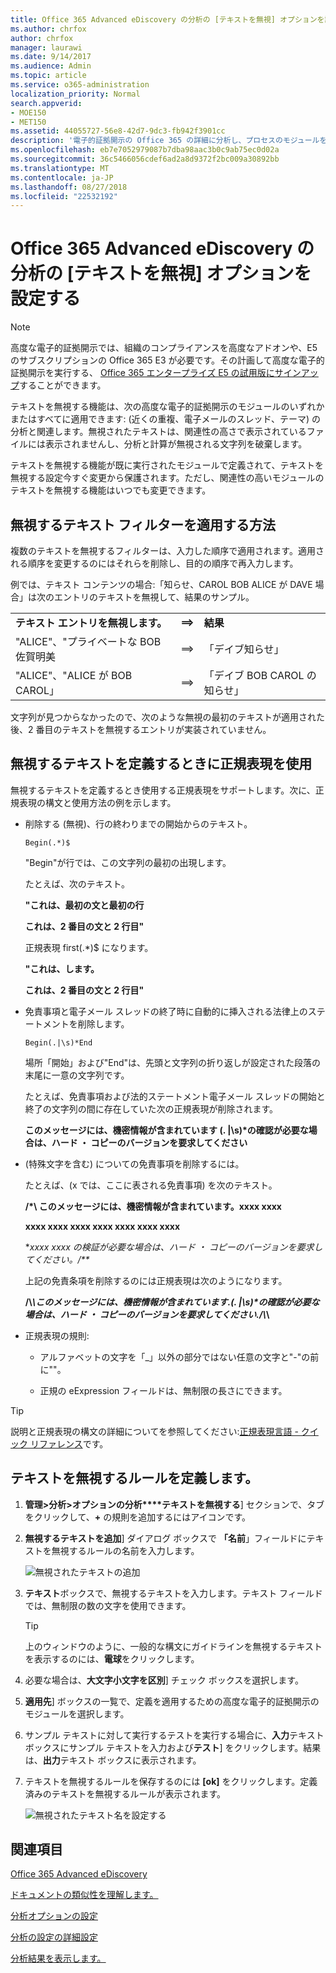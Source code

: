 ```yaml
---
title: Office 365 Advanced eDiscovery の分析の [テキストを無視] オプションを設定する
ms.author: chrfox
author: chrfox
manager: laurawi
ms.date: 9/14/2017
ms.audience: Admin
ms.topic: article
ms.service: o365-administration
localization_priority: Normal
search.appverid:
- MOE150
- MET150
ms.assetid: 44055727-56e8-42d7-9dc3-fb942f3901cc
description: '電子的証拠開示の Office 365 の詳細に分析し、プロセスのモジュールを使用する場合は、特定のテキストを無視するようにルールを定義する方法について説明します。  '
ms.openlocfilehash: eb7e7052979087b7dba98aac3b0c9ab75ec0d02a
ms.sourcegitcommit: 36c5466056cdef6ad2a8d9372f2bc009a30892bb
ms.translationtype: MT
ms.contentlocale: ja-JP
ms.lasthandoff: 08/27/2018
ms.locfileid: "22532192"
---
```

# <a name="set-ignore-text-option-for-analyze-in-office-365-advanced-ediscovery"></a>Office 365 Advanced eDiscovery の分析の [テキストを無視] オプションを設定する

> [!NOTE]
> 高度な電子的証拠開示では、組織のコンプライアンスを高度なアドオンや、E5 のサブスクリプションの Office 365 E3 が必要です。その計画して高度な電子的証拠開示を実行する、 [Office 365 エンタープライズ E5 の試用版にサインアップ](https://go.microsoft.com/fwlink/p/?LinkID=698279)することができます。 
  
テキストを無視する機能は、次の高度な電子的証拠開示のモジュールのいずれかまたはすべてに適用できます: (近くの重複、電子メールのスレッド、テーマ) の分析と関連します。無視されたテキストは、関連性の高さで表示されているファイルには表示されませんし、分析と計算が無視される文字列を破棄します。
  
テキストを無視する機能が既に実行されたモジュールで定義されて、テキストを無視する設定今すぐ変更から保護されます。ただし、関連性の高いモジュールのテキストを無視する機能はいつでも変更できます。
  
## <a name="how-ignore-text-filters-are-applied"></a>無視するテキスト フィルターを適用する方法

複数のテキストを無視するフィルターは、入力した順序で適用されます。適用される順序を変更するのにはそれらを削除し、目的の順序で再入力します。
  
例では、テキスト コンテンツの場合:「知らせ、CAROL BOB ALICE が DAVE 場合」は次のエントリのテキストを無視して、結果のサンプル。
  
||||
|:-----|:-----|:-----|
|**テキスト エントリを無視します。** <br/> |**==\>** <br/> |**結果** <br/> |
|"ALICE"、"プライベートな BOB 佐賀明美  <br/> |==\>  <br/> |「デイブ知らせ」  <br/> |
|"ALICE"、"ALICE が BOB CAROL」  <br/> |==\>  <br/> |「デイブ BOB CAROL の知らせ」  <br/> |
   
文字列が見つからなかったので、次のような無視の最初のテキストが適用された後、2 番目のテキストを無視するエントリが実装されていません。
  
## <a name="use-regular-expressions-when-defining-ignore-text"></a>無視するテキストを定義するときに正規表現を使用

無視するテキストを定義するとき使用する正規表現をサポートします。次に、正規表現の構文と使用方法の例を示します。
  
- 削除する (無視)、行の終わりまでの開始からのテキスト。
    
     `Begin(.*)$`
    
    "Begin"が行では、この文字列の最初の出現します。
    
    たとえば、次のテキスト。
    
    **"これは、最初の文と最初の行**
    
    **これは、2 番目の文と 2 行目"**
    
    正規表現 first(.\*)$ になります。
    
    **"これは、します。**
    
    **これは、2 番目の文と 2 行目"**
    
- 免責事項と電子メール スレッドの終了時に自動的に挿入される法律上のステートメントを削除します。
    
     `Begin(.|\s)*End`
    
    場所「開始」および"End"は、先頭と文字列の折り返しが設定された段落の末尾に一意の文字列です。 
    
    たとえば、免責事項および法的ステートメント電子メール スレッドの開始と終了の文字列の間に存在していた次の正規表現が削除されます。
    
    **このメッセージには、機密情報が含まれています (. |\s)\*の確認が必要な場合は、ハード ・ コピーのバージョンを要求してください**
    
- (特殊文字を含む) についての免責事項を削除するには。 
    
    たとえば、(x では、ここに表される免責事項) を次のテキスト。 
    
    **/\*\ このメッセージには、機密情報が含まれています。xxxx xxxx**
    
    **xxxx xxxx xxxx xxxx xxxx xxxx xxxx**
    
    **xxxx xxxx の検証が必要な場合は、ハード ・ コピーのバージョンを要求してください。/\*\**
    
    上記の免責条項を削除するのには正規表現は次のようになります。 
    
    **\/\\*\\このメッセージには、機密情報が含まれています\.(. |\s)\*の確認が必要な場合は、ハード ・ コピーのバージョンを要求してください\.\/\\*\\**
    
- 正規表現の規則:
    
  - アルファベットの文字を「_」以外の部分ではない任意の文字と"-"の前に"\"。
    
  - 正規の eExpression フィールドは、無制限の長さにできます。
    
> [!TIP]
> 説明と正規表現の構文の詳細についてを参照してください:[正規表現言語 - クイック リファレンス](https://msdn.microsoft.com/en-us/library/az24scfc%28v=vs.110%29.aspx)です。 
  
## <a name="define-ignore-text-rule"></a>テキストを無視するルールを定義します。

1. **管理\>分析\>オプションの分析****テキストを無視する**] セクションで、タブをクリックして、**+** の規則を追加するにはアイコンです。 
    
2. **無視するテキストを追加**] ダイアログ ボックスで **「名前**」フィールドにテキストを無視するルールの名前を入力します。 
    
    ![無視されたテキストの追加](media/98e5129b-2667-4692-86fa-2d0117187a7f.png)
  
3. **テキスト**ボックスで、無視するテキストを入力します。テキスト フィールドでは、無制限の数の文字を使用できます。 
    
    > [!TIP]
    > 上のウィンドウのように、一般的な構文にガイドラインを無視するテキストを表示するのには、**電球**をクリックします。 
  
4. 必要な場合は、**大文字小文字を区別**] チェック ボックスを選択します。 
    
5. **適用先**] ボックスの一覧で、定義を適用するための高度な電子的証拠開示のモジュールを選択します。 
    
6. サンプル テキストに対して実行するテストを実行する場合に、**入力**テキスト ボックスにサンプル テキストを入力および**テスト**] をクリックします。結果は、**出力**テキスト ボックスに表示されます。 
    
7. テキストを無視するルールを保存するのには **[ok]** をクリックします。定義済みのテキストを無視するルールが表示されます。 
    
    ![無視されたテキスト名を設定する](media/3a788ac3-4a1c-46c9-89bd-7ff32d68ce23.png)
  
## <a name="see-also"></a>関連項目

[Office 365 Advanced eDiscovery](office-365-advanced-ediscovery.md)
  
[ドキュメントの類似性を理解します。](understand-document-similarity-in-advanced-ediscovery.md)
  
[分析オプションの設定](set-analyze-options-in-advanced-ediscovery.md)
  
[分析の設定の詳細設定](set-analyze-advanced-settings-in-advanced-ediscovery.md)
  
[分析結果を表示します。](view-analyze-results-in-advanced-ediscovery.md)

